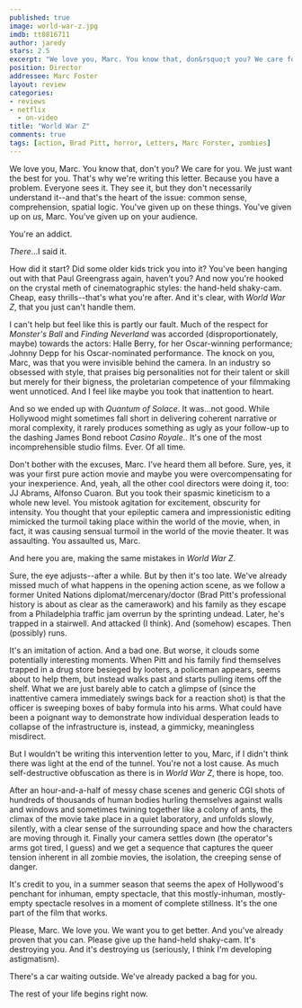 ```yaml
---
published: true
image: world-war-z.jpg
imdb: tt0816711
author: jaredy
stars: 2.5
excerpt: "We love you, Marc. You know that, don&rsquo;t you? We care for you. We just want the best for you. That&rsquo;s why we&rsquo;re writing this letter. Because you have a problem. Everyone sees it. They see it, but they don&rsquo;t necessarily understand it&mdash;and that&rsquo;s the heart of the issue: common sense, comprehension, spatial logic. You&rsquo;ve given up on these things. You&rsquo;ve given up on <em>us</em>, Marc. You&rsquo;ve given up on your audience."
position: Director
addressee: Marc Foster
layout: review
categories:
- reviews
- netflix
  - on-video
title: "World War Z"
comments: true
tags: [action, Brad Pitt, horror, Letters, Marc Forster, zombies]
---
```

We love you, Marc. You know that, don't you? We care for you. We just want the best for you. That's why we're writing this letter. Because you have a problem. Everyone sees it. They see it, but they don't necessarily understand it--and that's the heart of the issue: common sense, comprehension, spatial logic. You've given up on these things. You've given up on _us_, Marc. You've given up on your audience.   

You're an addict. 

_There_…I said it. 

How did it start? Did some older kids trick you into it? You've been hanging out with that Paul Greengrass again, haven't you? And now you're hooked on the crystal meth of cinematographic styles: the hand-held shaky-cam. Cheap, easy thrills--that's what you're after. And it's clear, with _World War Z_, that you just can't handle them. 

I can't help but feel like this is partly our fault. Much of the respect for _Monster's Ball_ and _Finding Neverland_ was accorded (disproportionately, maybe) towards the actors: Halle Berry, for her Oscar-winning performance; Johnny Depp for his Oscar-nominated performance. The knock on you, Marc, was that you were invisible behind the camera. In an industry so obsessed with style, that praises big personalities not for their talent or skill but merely for their bigness, the proletarian competence of your filmmaking went unnoticed. And I feel like maybe you took that inattention to heart.   

And so we ended up with _Quantum of Solace_. It was…not good. While Hollywood might sometimes fall short in delivering coherent narrative or moral complexity, it rarely produces something as ugly as your follow-up to the dashing James Bond reboot _Casino Royale_.. It's one of the most incomprehensible studio films. Ever. Of all time.   

Don't bother with the excuses, Marc. I've heard them all before. Sure, yes, it was your first pure action movie and maybe you were overcompensating for your inexperience. And, yeah, all the other cool directors were doing it, too: JJ Abrams, Alfonso Cuaron. But you took their spasmic kineticism to a whole new level. You mistook agitation for excitement, obscurity for intensity. You thought that your epileptic camera and impressionistic editing mimicked the turmoil taking place within the world of the movie, when, in fact, it was causing sensual turmoil in the world of the movie theater. It was assaulting. You assaulted us, Marc.  

And here you are, making the same mistakes in _World War Z_.

Sure, the eye adjusts--after a while. But by then it's too late. We've already missed much of what happens in the opening action scene, as we follow a former United Nations diplomat/mercenary/doctor (Brad Pitt's professional history is about as clear as the camerawork) and his family as they escape from a Philadelphia traffic jam overrun by the sprinting undead. Later, he's trapped in a stairwell. And attacked (I think). And (somehow) escapes. Then (possibly) runs. 

It's an imitation of action. And a bad one. But worse, it clouds some potentially interesting moments. When Pitt and his family find themselves trapped in a drug store besieged by looters, a policeman appears, seems about to help them, but instead walks past and starts pulling items off the shelf. What we are just barely able to catch a glimpse of (since the inattentive camera immediately swings back for a reaction shot) is that the officer is sweeping boxes of baby formula into his arms. What could have been a poignant way to demonstrate how individual desperation leads to collapse of the infrastructure is, instead, a gimmicky, meaningless misdirect. 

But I wouldn't be writing this intervention letter to you, Marc, if I didn't think there was light at the end of the tunnel. You're not a lost cause. As much self-destructive obfuscation as there is in _World War Z_, there is hope, too.

After an hour-and-a-half of messy chase scenes and generic CGI shots of hundreds of thousands of human bodies hurling themselves against walls and windows and sometimes twining together like a colony of ants, the climax of the movie take place in a quiet laboratory, and unfolds slowly, silently, with a clear sense of the surrounding space and how the characters are moving through it. Finally your camera settles down (the operator's arms got tired, I guess) and we get a sequence that captures the queer tension inherent in all zombie movies, the isolation, the creeping sense of danger.

It's credit to you, in a summer season that seems the apex of Hollywood's penchant for inhuman, empty spectacle, that this mostly-inhuman, mostly-empty spectacle resolves in a moment of complete stillness. It's the one part of the film that works. 

Please, Marc. We love you. We want you to get better. And you've already proven that you can. Please give up the hand-held shaky-cam. It's destroying you. And it's destroying us (seriously, I think I'm developing astigmatism).

There's a car waiting outside. We've already packed a bag for you.

The rest of your life begins right now.